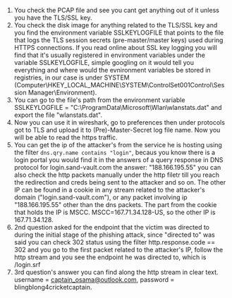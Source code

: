 1. You check the PCAP file and see you cant get anything out of it unless you have the TLS/SSL key.
2. You check the disk image for anything related to the TLS/SSL key and you find the environment variable SSLKEYLOGFILE that points to the file that logs the TLS session secrets (pre-master/master keys) used during HTTPS connections. If you read online about SSL key logging you will find that it's usually registered in environment variables under the variable SSLKEYLOGFILE, simple googling on it would tell you everything and where would the evnironment variables be stored in registries, in our case is under SYSTEM (Computer\HKEY_LOCAL_MACHINE\SYSTEM\ControlSet001Control\Session Manager\Environment).
3. You can go to the file's path from the environment variable SSLKEYLOGFILE = "C:\ProgramData\Microsoft\Wlan\wlanstats.dat" and export the file "wlanstats.dat".
4. Now you can use it in wireshark, go to preferences then under protocols got to TLS and upload it to (Pre)-Master-Secret log file name. Now you will be able to read the https traffic.
5. You can get the ip of the attacker's from the service he is hosting using  the filter `dns.qry.name contains "login"`, becaus you know there is a login portal you would find it in the answers of a query response in DNS protocol for login.sand-vault.com
the answer: "188.166.195.55"
you can also check the http packets manually under the http filetr till you reach the redirection and creds being sent to the attacker and so on. The other IP can be found in a cookie in any stream related to the attacker's domain ("login.sand-vault.com"), or any packet involving ip "188.166.195.55" other than the dns packets. The part from the cookie that holds the IP is MSCC. MSCC=167.71.34.128-US, so the other IP is 167.71.34.128. 
6. 2nd question asked for the endpoint that the victim was directed to during the initial stage of the phishing attack, since "directed to" was said you can check 302 status using the filter http.response.code == 302 and you go to the first packet related to the attacker's IP, follow the http stream and you see the endpoint he was directed to, which is /login.srf
7. 3rd question's answer you can find along the http stream in clear text. username = captain_osama@outlook.com, password = blingblong4cricketcaptain.
 